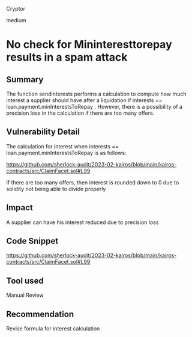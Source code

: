 Cryptor

medium

# No check for Mininteresttorepay results in a spam attack

## Summary
The function sendinterests performs a calculation to compute how much interest a supplier should have after a liquidation if  interests == loan.payment.minInterestsToRepay . However, there is a possibility of a precision loss in the calculation if there are too many offers.


## Vulnerability Detail
The calculation for interest when interests == loan.payment.minInterestsToRepay is as follows:

https://github.com/sherlock-audit/2023-02-kairos/blob/main/kairos-contracts/src/ClaimFacet.sol#L99

If there are too many offers, then interest is rounded down to 0 due to solidity not being able to divide properly



## Impact
A supplier can have his interest reduced due to precision loss

## Code Snippet

https://github.com/sherlock-audit/2023-02-kairos/blob/main/kairos-contracts/src/ClaimFacet.sol#L99

## Tool used

Manual Review

## Recommendation

Revise formula for interest calculation




